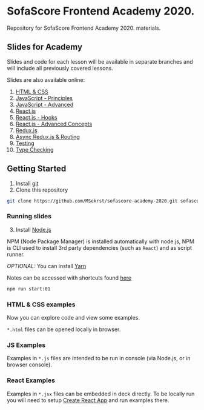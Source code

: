 # SofaScore Frontend Academy 2020.

Repository for SofaScore Frontend Academy 2020. materials.

## Slides for Academy

Slides and code for each lesson will be available in separate branches and will include all previously covered lessons.

Slides are also available online:
1. [HTML & CSS](https://sofascore-academy-2020-git-lesson-01.msekrst.now.sh/#0)
2. [JavaScript - Principles](https://sofascore-academy-2020-git-lesson-02.msekrst.now.sh/#0)
3. [JavaScript - Advanced](https://sofascore-academy-2020-git-lesson-03.msekrst.now.sh/#0)
4. [React.js](https://sofascore-academy-2020-git-lesson-04.msekrst.now.sh/#0)
5. [React.js - Hooks](https://sofascore-academy-2020-git-lesson-05.msekrst.now.sh/#0)
6. [React.js - Advanced Concepts](https://sofascore-academy-2020-git-lesson-06.msekrst.now.sh/#0)
7. [Redux.js](https://sofascore-academy-2020-git-lesson-07.msekrst.now.sh/#0)
8. [Async Redux.js & Routing](https://sofascore-academy-2020-git-lesson-08.msekrst.now.sh/#0)
9. [Testing](https://sofascore-academy-2020-git-lesson-09.msekrst.now.sh/#0)
10. [Type Checking](https://sofascore-academy-2020-git-lesson-10.msekrst.now.sh/#0)

## Getting Started

1. Install [git](https://git-scm.com/downloads)
2. Clone this repository

```zsh
git clone https://github.com/MSekrst/sofascore-academy-2020.git sofascore-academy
```

### Running slides

3. Install [Node.js](https://nodejs.org/en/)

 NPM (Node Package Manager) is installed automatically with node.js, NPM is CLI used to install 3rd party dependencies (such as `React`) and as script runner.

*OPTIONAL:* You can install [Yarn](https://classic.yarnpkg.com/en/docs/install#mac-stable)

Notes can be accessed with shortcuts found [here](https://github.com/jxnblk/mdx-deck#presenter-mode)

```zsh
npm run start:01
```

### HTML & CSS examples

Now you can explore code and view some examples.

`*.html` files can be opened locally in browser.

### JS Examples

Examples in `*.js` files are intended to be run in console (via Node.js, or in browser console).

### React Examples

Examples in `*.jsx` files can be embedded in deck directly. To be locally run you will need to setup [Create React App](https://reactjs.org/docs/create-a-new-react-app.html#create-react-app) and run examples there.
